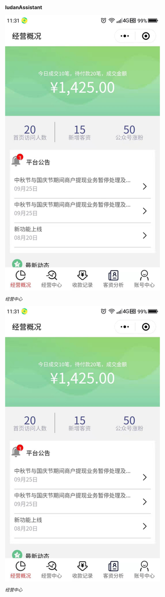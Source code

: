 <h3>ludanAssistant</h3>

<div float:left;width:300px;height:500px;>
    <p align="left">
        <img src="https://github.com/sdh964230675/web-ui/blob/master/%E7%BB%8F%E8%90%A5%E6%A6%82%E5%86%B5.jpg" alt="Sample">
        <p align="left">
            <em>经营中心</em>
        </p>
    </p>
</div>

<div float:left;width:300px;height:500px;>
    <p align="left">
        <img src="https://github.com/sdh964230675/web-ui/blob/master/%E7%BB%8F%E8%90%A5%E6%A6%82%E5%86%B5.jpg" alt="Sample">
        <p align="left">
            <em>经营中心</em>
        </p>
    </p>
</div>
